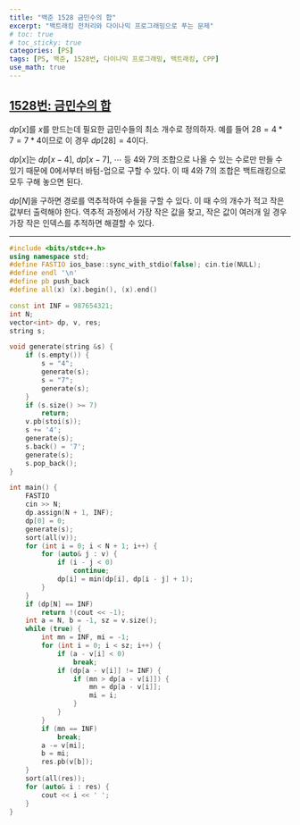 ```yaml
---
title: "백준 1528 금민수의 합"
excerpt: "백트래킹 전처리와 다이나믹 프로그래밍으로 푸는 문제"
# toc: true
# toc_sticky: true
categories: [PS]
tags: [PS, 백준, 1528번, 다이나믹 프로그래밍, 백트래킹, CPP]
use_math: true
---
```


## [1528번: 금민수의 합](https://www.acmicpc.net/problem/1528)
  

$dp[x]$를 $x$를 만드는데 필요한 금민수들의 최소 개수로 정의하자. 예를 들어 $28 = 4 * 7 = 7 * 4$이므로 이 경우 $dp[28] = 4$이다.  

$dp[x]$는 $dp[x - 4]$, $dp[x - 7]$, ⋯ 등 4와 7의 조합으로 나올 수 있는 수로만 만들 수 있기 때문에 0에서부터 바텀-업으로 구할 수 있다. 이 때 4와 7의 조합은 백트래킹으로 모두 구해 놓으면 된다.  

$dp[N]$을 구하면 경로를 역추적하여 수들을 구할 수 있다. 이 때 수의 개수가 적고 작은 값부터 출력해야 한다. 역추적 과정에서 가장 작은 값을 찾고, 작은 값이 여러개 일 경우 가장 작은 인덱스를 추적하면 해결할 수 있다.



---

```cpp
#include <bits/stdc++.h>
using namespace std;
#define FASTIO ios_base::sync_with_stdio(false); cin.tie(NULL);
#define endl '\n'
#define pb push_back
#define all(x) (x).begin(), (x).end()

const int INF = 987654321;
int N;
vector<int> dp, v, res;
string s;

void generate(string &s) {
    if (s.empty()) {
        s = "4";
        generate(s);
        s = "7";
        generate(s);
    }
    if (s.size() >= 7)
        return;
    v.pb(stoi(s));
    s += '4';
    generate(s);
    s.back() = '7';
    generate(s);
    s.pop_back();
}

int main() {
    FASTIO
    cin >> N;
    dp.assign(N + 1, INF);
    dp[0] = 0;
    generate(s);
    sort(all(v));
    for (int i = 0; i < N + 1; i++) {
        for (auto& j : v) {
            if (i - j < 0)
                continue;
            dp[i] = min(dp[i], dp[i - j] + 1);
        }
    }
    if (dp[N] == INF)
        return !(cout << -1);
    int a = N, b = -1, sz = v.size();
    while (true) {
        int mn = INF, mi = -1;
        for (int i = 0; i < sz; i++) {
            if (a - v[i] < 0)
                break;
            if (dp[a - v[i]] != INF) {
                if (mn > dp[a - v[i]]) {
                    mn = dp[a - v[i]];
                    mi = i;
                }
            }
        }
        if (mn == INF)
            break;
        a -= v[mi];
        b = mi;
        res.pb(v[b]);
    }
    sort(all(res));
    for (auto& i : res) {
        cout << i << ' ';
    }
}
```

<br>
<br>